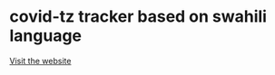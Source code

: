 # covid-tz tracker based on swahili language
<a href="http://covid19-tz.netlify.app">Visit the website</a>
